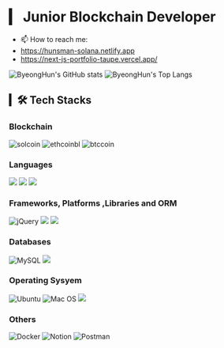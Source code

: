 <!-- ### Hi there 👋


**ByeongHunKim/ByeongHunKim** is a ✨ _special_ ✨ repository because its `README.md` (this file) appears on your GitHub profile.

      
* * *       
Here are some ideas to get you started: -->

# ▎ Junior Blockchain Developer  



- 📫 How to reach me: 
- https://hunsman-solana.netlify.app
- https://next-js-portfolio-taupe.vercel.app/

<!-- - 😄 Pronouns: ...
- ⚡ Fun fact: ... -->

![ByeongHun's GitHub stats](https://github-readme-stats.vercel.app/api?username=ByeongHunKim&theme=onedark) 
![ByeongHun's Top Langs](https://github-readme-stats.vercel.app/api/top-langs?username=yoopark&layout=compact&theme=onedark)

 ## ▎🛠 Tech Stacks
 
### Blockchain

![solcoin](https://user-images.githubusercontent.com/82696921/177253188-8aa154c7-6f5b-45bb-8853-b2ead41d1741.png)
![ethcoinbl](https://user-images.githubusercontent.com/82696921/177253229-c54ffad1-a0e1-41b0-b140-7ee3a50158a8.png)
![btccoin](https://user-images.githubusercontent.com/82696921/177253239-ff16e2e9-afc2-4bfb-80fc-574d8cdece9b.png)

### Languages
<img src="https://img.shields.io/badge/python-3776AB?style=for-the-badge&logo=python&logoColor=white"> <img src="https://img.shields.io/badge/javascript-F7DF1E?style=for-the-badge&logo=javascript&logoColor=black"> <img src="https://img.shields.io/badge/solidity-363636?style=for-the-badge&logo=solidity&logoColor=black">


### Frameworks, Platforms ,Libraries and ORM
<!-- ![Express.js](https://img.shields.io/badge/express.js-%23404d59.svg?style=for-the-badge&logo=express&logoColor=%2361DAFB)
![NodeJS](https://img.shields.io/badge/node.js-6DA55F?style=for-the-badge&logo=node.js&logoColor=white) -->
![jQuery](https://img.shields.io/badge/jquery-%230769AD.svg?style=for-the-badge&logo=jquery&logoColor=white)
<img src="https://img.shields.io/badge/django-092E20?style=for-the-badge&logo=django&logoColor=white">
<img src="https://img.shields.io/badge/react-61DAFB?style=for-the-badge&logo=react&logoColor=white">

### Databases
![MySQL](https://img.shields.io/badge/mysql-%2300f.svg?style=for-the-badge&logo=mysql&logoColor=white)
<img src="https://img.shields.io/badge/mongoDB-47A248?style=for-the-badge&logo=mongoDB&logoColor=white">
### Operating Sysyem
![Ubuntu](https://img.shields.io/badge/Ubuntu-E95420?style=for-the-badge&logo=ubuntu&logoColor=white)
![Mac OS](https://img.shields.io/badge/mac%20os-000000?style=for-the-badge&logo=macos&logoColor=F0F0F0)
<img src="https://img.shields.io/badge/amazonaws-232F3E?style=for-the-badge&logo=amazonaws&logoColor=white"> 

### Others
![Docker](https://img.shields.io/badge/docker-%230db7ed.svg?style=for-the-badge&logo=docker&logoColor=white)
![Notion](https://img.shields.io/badge/Notion-%23000000.svg?style=for-the-badge&logo=notion&logoColor=white)
![Postman](https://img.shields.io/badge/Postman-FF6C37?style=for-the-badge&logo=postman&logoColor=white)


